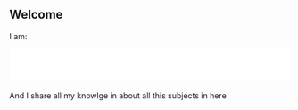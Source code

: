## Welcome

I am:


![test](https://raw.githubusercontent.com/erfanart/erfanart/refs/heads/main/info.svg)

And I share all my knowlge in about all this subjects in here
